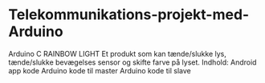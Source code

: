 # Telekommunikations-projekt-med-Arduino
Arduino C
RAINBOW LIGHT
Et produkt som kan tænde/slukke lys, tænde/slukke bevægelses sensor og skifte farve på lyset. 
Indhold:
Android app kode 
Arduino kode til master 
Arduino kode til slave 
